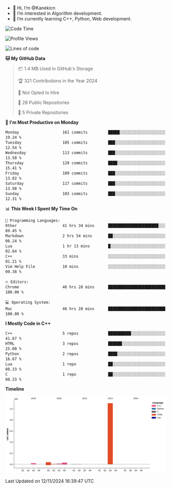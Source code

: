 - 👋 Hi, I’m @Kanekicn
- 👀 I’m interested in Algorithm development.
- 🌱 I’m currently learning C++, Python, Web development.

<!---
cotecsz/cotecsz is a ✨ special ✨ repository because its `README.md` (this file) appears on your GitHub profile.
You can click the Preview link to take a look at your changes.
--->

<!--START_SECTION:waka-->
![Code Time](http://img.shields.io/badge/Code%20Time-1%2C964%20hrs%2036%20mins-blue)

![Profile Views](http://img.shields.io/badge/Profile%20Views-8-blue)

![Lines of code](https://img.shields.io/badge/From%20Hello%20World%20I%27ve%20Written-1.2%20million%20lines%20of%20code-blue)

**🐱 My GitHub Data** 

> 📦 1.4 MB Used in GitHub's Storage 
 > 
> 🏆 321 Contributions in the Year 2024
 > 
> 🚫 Not Opted to Hire
 > 
> 📜 28 Public Repositories 
 > 
> 🔑 5 Private Repositories 
 > 
📅 **I'm Most Productive on Monday** 

```text
Monday                   161 commits         █████░░░░░░░░░░░░░░░░░░░░   19.24 % 
Tuesday                  105 commits         ███░░░░░░░░░░░░░░░░░░░░░░   12.54 % 
Wednesday                113 commits         ███░░░░░░░░░░░░░░░░░░░░░░   13.50 % 
Thursday                 129 commits         ████░░░░░░░░░░░░░░░░░░░░░   15.41 % 
Friday                   109 commits         ███░░░░░░░░░░░░░░░░░░░░░░   13.02 % 
Saturday                 117 commits         ███░░░░░░░░░░░░░░░░░░░░░░   13.98 % 
Sunday                   103 commits         ███░░░░░░░░░░░░░░░░░░░░░░   12.31 % 
```


📊 **This Week I Spent My Time On** 

```text
💬 Programming Languages: 
Other                    41 hrs 34 mins      ██████████████████████░░░   89.45 % 
Markdown                 2 hrs 54 mins       ██░░░░░░░░░░░░░░░░░░░░░░░   06.24 % 
Lua                      1 hr 13 mins        █░░░░░░░░░░░░░░░░░░░░░░░░   02.64 % 
C++                      33 mins             ░░░░░░░░░░░░░░░░░░░░░░░░░   01.21 % 
Vim Help File            10 mins             ░░░░░░░░░░░░░░░░░░░░░░░░░   00.38 % 

🔥 Editors: 
Chrome                   46 hrs 28 mins      █████████████████████████   100.00 % 

💻 Operating System: 
Mac                      46 hrs 28 mins      █████████████████████████   100.00 % 
```

**I Mostly Code in C++** 

```text
C++                      5 repos             ██████████░░░░░░░░░░░░░░░   41.67 % 
HTML                     3 repos             ██████░░░░░░░░░░░░░░░░░░░   25.00 % 
Python                   2 repos             ████░░░░░░░░░░░░░░░░░░░░░   16.67 % 
Lua                      1 repo              ██░░░░░░░░░░░░░░░░░░░░░░░   08.33 % 
C                        1 repo              ██░░░░░░░░░░░░░░░░░░░░░░░   08.33 % 
```



**Timeline**

![Lines of Code chart](https://raw.githubusercontent.com/Kanekicn/Kanekicn/master/assets/bar_graph.png)


 Last Updated on 12/11/2024 16:39:47 UTC
<!--END_SECTION:waka-->
